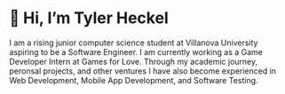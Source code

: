 # 👋 Hi, I’m Tyler Heckel

I am a rising junior computer science student at Villanova University aspiring to be a Software Engineer. I am currently working as a Game Developer Intern at Games for Love. Through my academic journey, peronsal projects, and other ventures I have also become experienced in Web Development, Mobile App Development, and Software Testing.

<!---
tylerheckel2/tylerheckel2 is a ✨ special ✨ repository because its `README.md` (this file) appears on your GitHub profile.
You can click the Preview link to take a look at your changes.
--->
